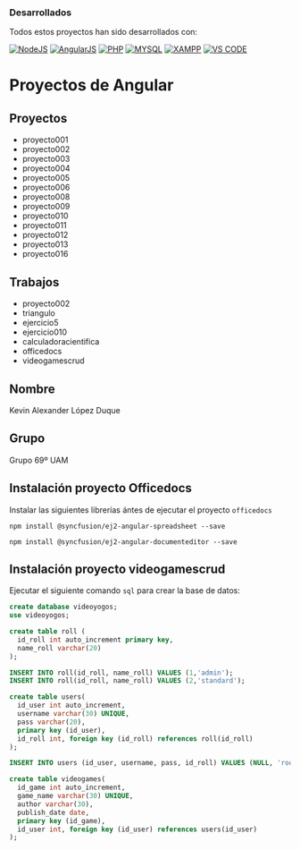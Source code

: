 ### Desarrollados
Todos estos proyectos han sido desarrollados con: 

[![NodeJS](https://img.shields.io/badge/Node.js-43853D?style=for-the-badge&logo=node.js&logoColor=white)](https://nodejs.org/es)
[![AngularJS](https://img.shields.io/badge/Angular-DD0031?style=for-the-badge&logo=angular&logoColor=white)](https://angular.io)
[![PHP](https://img.shields.io/badge/PHP-777BB4?style=for-the-badge&logo=php&logoColor=white)](https://www.php.net/manual/es/intro-whatis.php)
[![MYSQL](https://img.shields.io/badge/MySQL-005C84?style=for-the-badge&logo=mysql&logoColor=white)](https://www.mysql.com)
[![XAMPP](https://img.shields.io/badge/Xampp-F37623?style=for-the-badge&logo=xampp&logoColor=white)](https://www.apachefriends.org/es/index.html)
[![VS CODE](https://img.shields.io/badge/VSCode-0078D4?style=for-the-badge&logo=visual%20studio%20code&logoColor=white)](https://code.visualstudio.com)

# Proyectos de Angular
## Proyectos
* proyecto001
* proyecto002
* proyecto003
* proyecto004
* proyecto005
* proyecto006
* proyecto008
* proyecto009
* proyecto010
* proyecto011
* proyecto012
* proyecto013
* proyecto016
## Trabajos
* proyecto002
* triangulo
* ejercicio5
* ejercicio010
* calculadoracientifica
* officedocs
* videogamescrud
## Nombre
Kevin Alexander López Duque
## Grupo
Grupo 69º UAM
## Instalación proyecto Officedocs
Instalar las siguientes librerías ántes de ejecutar el proyecto `officedocs`
  ```shell
  npm install @syncfusion/ej2-angular-spreadsheet --save
  ```
  ```shell
  npm install @syncfusion/ej2-angular-documenteditor --save
  ```

  ## Instalación proyecto videogamescrud
Ejecutar el siguiente comando `sql` para crear la base de datos:
  ```sql
  create database videoyogos;
  use videoyogos;

create table roll (
	id_roll int auto_increment primary key,
    name_roll varchar(20)
);

INSERT INTO roll(id_roll, name_roll) VALUES (1,'admin');
INSERT INTO roll(id_roll, name_roll) VALUES (2,'standard');

create table users(
	id_user int auto_increment,
    username varchar(30) UNIQUE,
    pass varchar(20),
    primary key (id_user),
    id_roll int, foreign key (id_roll) references roll(id_roll)
);

INSERT INTO users (id_user, username, pass, id_roll) VALUES (NULL, 'root', 'root', 1);

create table videogames(
	id_game int auto_increment,
    game_name varchar(30) UNIQUE,
    author varchar(30),
    publish_date date,
    primary key (id_game),
    id_user int, foreign key (id_user) references users(id_user)
);
  ```
